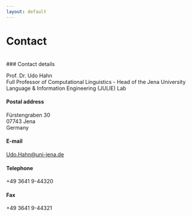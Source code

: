 ```yaml
---
layout: default
---
```


# Contact
<br/>
### Contact details

Prof. Dr. Udo Hahn<br/>
Full Professor of Computational Linguistics - Head of the Jena University Language & Information Engineering (JULIE) Lab

#### Postal address

Fürstengraben 30<br/>
07743 Jena<br/>
Germany

#### E-mail

[Udo.Hahn@uni-jena.de](mailto:Udo.Hahn@uni-jena.de)

#### Telephone

+49 3641 9-44320

#### Fax

+49 3641 9-44321
